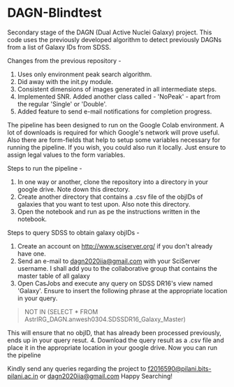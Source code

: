 # DAGN-Blindtest
Secondary stage of the DAGN (Dual Active Nuclei Galaxy) project. This code uses the previously developed algorithm to detect previously DAGNs from a list of Galaxy IDs from SDSS.

Changes from the previous repository -
1. Uses only environment peak search algorithm.
2. Did away with the init.py module. 
3. Consistent dimensions of images generated in all intermediate steps.
4. Implemented SNR. Added another class called - 'NoPeak' - apart from the regular 'Single' or 'Double'.
5. Added feature to send e-mail notifications for completion progress.

The pipeline has been designed to run on the Google Colab environment. A lot of downloads is required for which Google's network will prove useful. Also there are form-fields that help to setup some variables necessary for running the pipeline. If you wish, you could also run it locally. Just ensure to assign legal values to the form variables.

Steps to run the pipeline -
1. In one way or another, clone the repository into a directory in your google drive. Note down this directory.
2. Create another directory that contains a .csv file of the objIDs of galaxies that you want to test upon. Also note this directory.
3. Open the notebook and run as pe the instructions written in the notebook.

Steps to query SDSS to obtain galaxy objIDs -
1. Create an account on http://www.sciserver.org/ if you don't already have one.
2. Send an e-mail to dagn2020iia@gmail.com with your SciServer username. I shall add you to the collaborative group that contains the master table of all galaxy 
3. Open CasJobs and execute any query on SDSS DR16's view named 'Galaxy'. Ensure to insert the following phrase at the appropriate location in your query.

> NOT IN (SELECT * FROM AstrIRG_DAGN.anwesh0304.SDSSDR16_Galaxy_Master)

This will ensure that no objID, that has already been processed previously, ends up in your query resut.
4. Download the query result as a .csv file and place it in the appropriate location in your google drive. Now you can run the pipeline

Kindly send any queries regarding the project to f2016590@pilani.bits-pilani.ac.in or dagn2020iia@gmail.com
Happy Searching!
